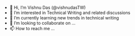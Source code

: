 - 👋 Hi, I’m  Vishnu Das (@vishnudasTW)
- 👀 I’m interested in Technical Writing and related discussions 
- 🌱 I’m currently learning new trends in technical writing 
- 💞️ I’m looking to collaborate on ...
- 📫 How to reach me ...

<!---
vishnudasTW/vishnudasTW is a ✨ special ✨ repository because its `README.md` (this file) appears on your GitHub profile.
You can click the Preview link to take a look at your changes.
--->
